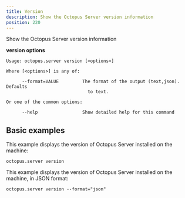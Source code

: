 ```yaml
---
title: Version
description: Show the Octopus Server version information
position: 220
---
```


Show the Octopus Server version information

**version options**

```text
Usage: octopus.server version [<options>]

Where [<options>] is any of:

      --format=VALUE         The format of the output (text,json). Defaults
                               to text.

Or one of the common options:

      --help                 Show detailed help for this command
```

## Basic examples

This example displays the version of Octopus Server installed on the machine:

```text
octopus.server version
```

This example displays the version of Octopus Server installed on the machine, in JSON format:

```text
octopus.server version --format="json"
```

